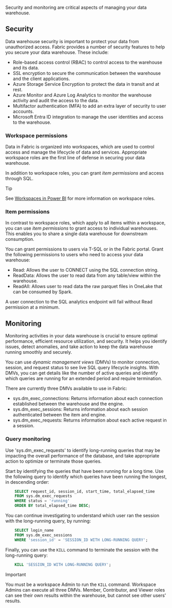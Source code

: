 Security and monitoring are critical aspects of managing your data warehouse.

## Security

Data warehouse security is important to protect your data from unauthorized access. Fabric provides a number of security features to help you secure your data warehouse. These include:

- Role-based access control (RBAC) to control access to the warehouse and its data.
- SSL encryption to secure the communication between the warehouse and the client applications.
- Azure Storage Service Encryption to protect the data in transit and at rest.
- Azure Monitor and Azure Log Analytics to monitor the warehouse activity and audit the access to the data.
- Multifactor authentication (MFA) to add an extra layer of security to user accounts.
- Microsoft Entra ID integration to manage the user identities and access to the warehouse.

### Workspace permissions

Data in Fabric is organized into workspaces, which are used to control access and manage the lifecycle of data and services. Appropriate workspace roles are the first line of defense in securing your data warehouse.

In addition to workspace roles, you can grant *item permissions* and access through SQL.

> [!TIP]
> See [Workspaces in Power BI](/power-bi/collaborate-share/service-new-workspaces#roles-and-licenses) for more information on workspace roles.

### Item permissions

In contrast to workspace roles, which apply to all items within a workspace, you can use *item permissions* to grant access to individual warehouses. This enables you to share a single data warehouse for downstream consumption.

You can grant permissions to users via T-SQL or in the Fabric portal. Grant the following permissions to users who need to access your data warehouse:

- Read: Allows the user to CONNECT using the SQL connection string. 
- ReadData: Allows the user to read data from any table/view within the warehouse.
- ReadAll: Allows user to read data the raw parquet files in OneLake that can be consumed by Spark.

A user connection to the SQL analytics endpoint will fail without Read permission at a minimum.

## Monitoring

Monitoring activities in your data warehouse is crucial to ensure optimal performance, efficient resource utilization, and security. It helps you identify issues, detect anomalies, and take action to keep the data warehouse running smoothly and securely.

You can use *dynamic management views* (DMVs) to monitor connection, session, and request status to see live SQL query lifecycle insights. With DMVs, you can get details like the number of active queries and identify which queries are running for an extended period and require termination.

There are currently three DMVs available to use in Fabric:

- sys.dm_exec_connections: Returns information about each connection established between the warehouse and the engine.
- sys.dm_exec_sessions: Returns information about each session authenticated between the item and engine.
- sys.dm_exec_requests: Returns information about each active request in a session.

### Query monitoring

Use 'sys.dm_exec_requests' to identify long-running queries that may be impacting the overall performance of the database, and take appropriate action to optimize or terminate those queries.

Start by identifying the queries that have been running for a long time. Use the following query to identify which queries have been running the longest, in descending order:

```sql
    SELECT request_id, session_id, start_time, total_elapsed_time
    FROM sys.dm_exec_requests
    WHERE status = 'running'
    ORDER BY total_elapsed_time DESC;
```

You can continue investigating to understand which user ran the session with the long-running query, by running:

```sql
    SELECT login_name
    FROM sys.dm_exec_sessions
    WHERE 'session_id' = 'SESSION_ID WITH LONG-RUNNING QUERY';
```

Finally, you can use the `KILL` command to terminate the session with the long-running query:

```sql
    KILL 'SESSION_ID WITH LONG-RUNNING QUERY';
```

> [!IMPORTANT]
> You must be a workspace Admin to run the `KILL` command. Workspace Admins can execute all three DMVs. Member, Contributor, and Viewer roles can see their own results within the warehouse, but cannot see other users' results.
